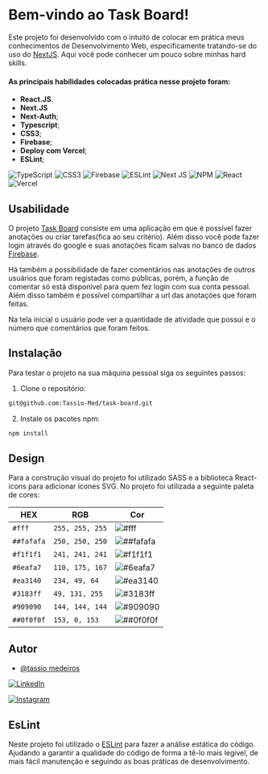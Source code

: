 

# Bem-vindo ao Task Board!

Este projeto foi desenvolvido com o intuito de colocar em prática meus conhecimentos de Desenvolvimento Web, especificamente tratando-se do uso do [NextJS](https://nextjs.org/). 
Aqui você pode conhecer um pouco sobre minhas hard skills. 


#### As principais habilidades colocadas prática nesse projeto foram:

* **React.JS**.
* **Next.JS**
* **Next-Auth**;
* **Typescript**;
* **CSS3**;
* **Firebase**;
* **Deploy com Vercel**;
* **ESLint**;

![TypeScript](https://img.shields.io/badge/typescript-%23007ACC.svg?style=for-the-badge&logo=typescript&logoColor=white) ![CSS3](https://img.shields.io/badge/css3-%231572B6.svg?style=for-the-badge&logo=css3&logoColor=white) ![Firebase](https://img.shields.io/badge/firebase-%23039BE5.svg?style=for-the-badge&logo=firebase) ![ESLint](https://img.shields.io/badge/ESLint-4B3263?style=for-the-badge&logo=eslint&logoColor=white) ![Next JS](https://img.shields.io/badge/Next-black?style=for-the-badge&logo=next.js&logoColor=white) ![NPM](https://img.shields.io/badge/NPM-%23000000.svg?style=for-the-badge&logo=npm&logoColor=white) ![React](https://img.shields.io/badge/react-%2320232a.svg?style=for-the-badge&logo=react&logoColor=%2361DAFB) ![Vercel](https://img.shields.io/badge/vercel-%23000000.svg?style=for-the-badge&logo=vercel&logoColor=white) 

## Usabilidade

O projeto [Task Board](https://taskboard-drab.vercel.app) consiste em uma aplicação em que é possível fazer anotações ou criar tarefas(fica ao seu critério). Além disso você pode fazer login através do google e suas anotações ficam salvas no banco de dados [Firebase](https://firebase.google.com).

Há também a possibilidade de fazer comentários nas anotações de outros usuários que foram registadas como públicas, porém, a função de comentar só está disponível para quem fez login com sua conta pessoal. Além disso também é possível compartilhar a url das anotações que foram feitas.

Na tela inicial o usuário pode ver a quantidade de atividade que possui e o número que comentários que foram feitos.



## Instalação

Para testar o projeto na sua máquina pessoal siga os seguintes passos:

1. Clone o repositório:

```sh
git@github.com:Tassio-Med/task-board.git
```

2. Instale os pacotes npm:

```bash
npm install
```


## Design

Para a construção visual do projeto foi utilizado SASS e a biblioteca React-icons para adicionar ícones SVG. 
No projeto foi utilizada a seguinte paleta de cores:

<div align="center">
  
  |    <center>HEX </center>    | <center>RGB</center>         |<center>Cor <center>         |
  | ---         |---            | ---                                                        |
  | `#fff`      |`255, 255, 255`| ![#fff](https://placehold.co/300x50/fff/fff.png)           |
  | `##fafafa`  |`250, 250, 250`| ![##fafafa](https://placehold.co/300x50/fafafa/fafafa.png) |
  | `#f1f1f1`   |`241, 241, 241`| ![#f1f1f1](https://placehold.co/300x50/f1f1f1/f1f1f1.png)  |
  | `#6eafa7`   |`110, 175, 167`| ![#6eafa7](https://placehold.co/300x50/6eafa7/6eafa7.png)  |
  | `#ea3140`   |`234, 49, 64`  | ![#ea3140](https://placehold.co/300x50/ea3140/ea3140.png)  |
  | `#3183ff`   |`49, 131, 255` | ![#3183ff](https://placehold.co/300x50/3183ff/3183ff.png)  |
  | `#909090`   |`144, 144, 144`| ![#909090](https://placehold.co/300x50/909090/909090.png)  |
  | `##0f0f0f`  |`153, 0, 153`  | ![##0f0f0f](https://placehold.co/300x50/0f0f0f/0f0f0f.png) |
</div>

## Autor

- [@tassio medeiros](https://github.com/Tassio-Med)

[![LinkedIn](https://img.shields.io/badge/LinkedIn-0077B5?style=for-the-badge&logo=linkedin&logoColor=white)](https://linkedin.com/in/tassiomed98) 

[![Instagram](https://img.shields.io/badge/Instagram-E4405F?style=for-the-badge&logo=instagram&logoColor=white)](https://instagram.com/tassio.med?igshid=ZDdkNTZiNTM=) 



## EsLint

Neste projeto foi utilizado o [ESLint](https://eslint.org/) para fazer a análise estática do código. Ajudando a garantir a qualidade do código de forma a tê-lo mais legível, de mais fácil manutenção e seguindo as boas práticas de desenvolvimento.
